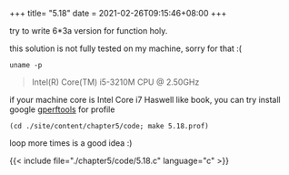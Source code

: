 +++
title= "5.18"
date = 2021-02-26T09:15:46+08:00
+++

try to write 6*3a version for function holy.

this solution is not fully tested on my machine, sorry for that :(

    uname -p

> Intel(R) Core(TM) i5-3210M CPU @ 2.50GHz

if your machine core is Intel Core i7 Haswell like book, you can try
install google [gperftools](https://github.com/gperftools/gperftools) for profile

    (cd ./site/content/chapter5/code; make 5.18.prof)

loop more times is a good idea :)

{{< include file="./chapter5/code/5.18.c" language="c" >}}

